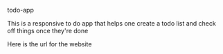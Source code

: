   t o d o - a p p 
 
 This is a responsive to do app that helps one create a todo list and check off things once they're done

Here is the url for the website
 
